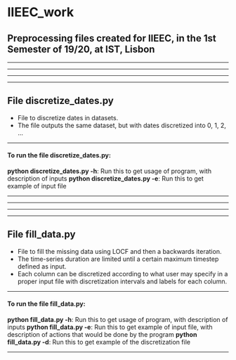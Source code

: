 # IIEEC_work
## Preprocessing files created for IIEEC, in the 1st Semester of 19/20, at IST, Lisbon

-----------------------------------------------------------------------------------
-----------------------------------------------------------------------------------
-----------------------------------------------------------------------------------
-----------------------------------------------------------------------------------
## File discretize_dates.py

* File to discretize dates in datasets.
* The file outputs the same dataset, but with dates discretized into 0, 1, 2, ...

-------------------
#### To run the file discretize_dates.py:

**python discretize_dates.py -h**: Run this to get usage of program, with description of inputs
**python discretize_dates.py -e**: Run this to get example of input file

-----------------------------------------------------------------------------------
-----------------------------------------------------------------------------------
-----------------------------------------------------------------------------------
-----------------------------------------------------------------------------------
## File fill_data.py

* File to fill the missing data using LOCF and then a backwards iteration.
* The time-series duration are limited until a certain maximum timestep defined as input.
* Each column can be discretized according to what user may specify in a proper input file with discretization intervals and labels for each column.

-------------------
#### To run the file fill_data.py:

**python fill_data.py -h**: Run this to get usage of program, with description of inputs
**python fill_data.py -e**: Run this to get example of input file, with description of actions that would be done by the program
**python fill_data.py -d**: Run this to get example of the discretization file

-----------------------------------------------------------------------------------